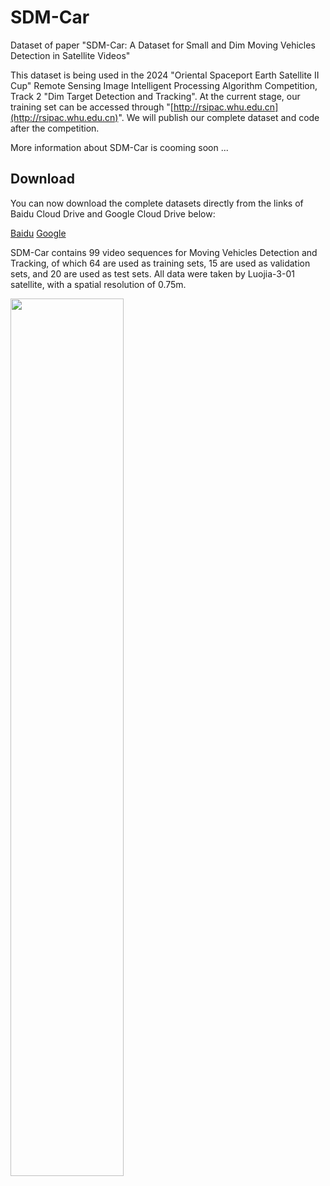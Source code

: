 # SDM-Car
Dataset of paper "SDM-Car: A Dataset for Small and Dim Moving Vehicles Detection in Satellite Videos"

This dataset is being used in the 2024 "Oriental Spaceport Earth Satellite II Cup" Remote Sensing Image Intelligent Processing Algorithm Competition, Track 2 "Dim Target Detection and Tracking". At the current stage, our training set can be accessed through "[http://rsipac.whu.edu.cn](http://rsipac.whu.edu.cn)". We will publish our complete dataset and code after the competition.

More information about SDM-Car is cooming soon ...
## Download
You can now download the complete datasets directly from the links of Baidu Cloud Drive and Google Cloud Drive below:

[Baidu](https://pan.baidu.com/s/1dOJQoppE2kC_-Xuah1tT8A?pwd=46fx)  [Google](https://drive.google.com/file/d/1aK08IFIPOO_Z2Z3MqWqssqu2eRRHxdg_/view)

SDM-Car contains 99 video sequences for Moving Vehicles Detection and Tracking, of which 64 are used as training sets, 15 are used as validation sets, and 20 are used as test sets. All data were taken by Luojia-3-01 satellite, with a spatial resolution of 0.75m.

<img src="diversity.png" width = 60%>
